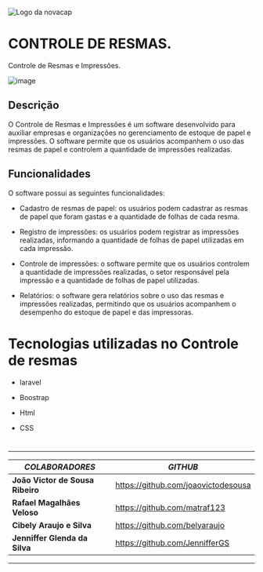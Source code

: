 ![Logo da novacap](https://assets.infra.grancursosonline.com.br/projeto/novacap-companhia-urbanizadora-da-nova-capital-do-brasil.png)


# CONTROLE DE RESMAS.
Controle de Resmas e Impressões.

![image](https://user-images.githubusercontent.com/107226493/228243897-6f82edc6-cd9e-4c50-8f93-86c9bbd91ec6.png)


## Descrição
O Controle de Resmas e Impressões é um software desenvolvido para auxiliar empresas e organizações no gerenciamento de estoque de papel e impressões. O software permite que os usuários acompanhem o uso das resmas de papel e controlem a quantidade de impressões realizadas.

## Funcionalidades
O software possui as seguintes funcionalidades:

* Cadastro de resmas de papel: os usuários podem cadastrar as resmas de papel que foram gastas e a quantidade de folhas de cada resma.


* Registro de impressões: os usuários podem registrar as impressões realizadas, informando a quantidade de folhas de papel utilizadas em cada impressão.

* Controle de impressões: o software permite que os usuários controlem a quantidade de impressões realizadas, o setor responsável pela impressão e a quantidade de folhas de papel utilizadas.

* Relatórios: o software gera relatórios sobre o uso das resmas e impressões realizadas, permitindo que os usuários acompanhem o desempenho do estoque de papel e das impressoras.

# Tecnologias utilizadas no Controle de resmas

* laravel

* Boostrap

* Html

* CSS

#

---------------------------------------------------------------

_**COLABORADORES**_ | _**GITHUB**_
-------------- | ----------------
**João Victor de Sousa Ribeiro** | https://github.com/joaovictodesousa
**Rafael Magalhães Veloso** | https://github.com/matraf123
**Cibely Araujo e Silva** | https://github.com/belyaraujo
**Jenniffer Glenda da Silva** | https://github.com/JennifferGS

---------------------------------------------------------------


